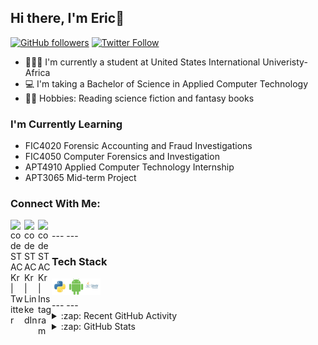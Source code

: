 ## Hi there, I'm Eric👋

[![GitHub followers](https://img.shields.io/github/followers/eric-mahasi?color=%23181717&label=Eric%20Mahasi&logo=github&style=for-the-badge)][github]
[![Twitter Follow](https://img.shields.io/twitter/follow/EricMahasi?color=%231DA1F2&logo=twitter&style=for-the-badge)][twitter]


- 👨🏿‍🎓 I'm currently a student at United States International Univeristy-Africa
- 💻 I'm taking a Bachelor of Science in Applied Computer Technology 
- 👸🏿 Hobbies: Reading science fiction and fantasy books 

### I'm Currently Learning
- FIC4020 Forensic Accounting and Fraud Investigations
- FIC4050 Computer Forensics and Investigation
- APT4910 Applied Computer Technology Internship
- APT3065 Mid-term Project

### Connect With Me:

[<img align="left" alt="codeSTACKr | Twitter" width="22px" src="https://cdn.jsdelivr.net/npm/simple-icons@v3/icons/twitter.svg" />][twitter]
[<img align="left" alt="codeSTACKr | LinkedIn" width="22px" src="https://cdn.jsdelivr.net/npm/simple-icons@v3/icons/linkedin.svg" />][linkedin]
[<img align="left" alt="codeSTACKr | Instagram" width="22px" src="https://cdn.jsdelivr.net/npm/simple-icons@v3/icons/instagram.svg" />][instagram]

<br />
---
---

### Tech Stack

<img align="left" alt="Visual Studio Code" width="26px" src="https://raw.githubusercontent.com/github/explore/80688e429a7d4ef2fca1e82350fe8e3517d3494d/topics/python/python.png" />
<img align="left" alt="HTML5" width="26px" src="https://raw.githubusercontent.com/github/explore/80688e429a7d4ef2fca1e82350fe8e3517d3494d/topics/android/android.png" />
<img align="left" alt="CSS3" width="26px" src="https://raw.githubusercontent.com/github/explore/80688e429a7d4ef2fca1e82350fe8e3517d3494d/topics/java/java.png" />
<br />
<br />
---
---

<details>
  <summary>:zap: Recent GitHub Activity</summary>
  
<!--START_SECTION:activity-->
1. 🗣 Commented on [#2](https://github.com/codeSTACKr/portfolio-sass/issues/2) in [codeSTACKr/portfolio-sass](https://github.com/codeSTACKr/portfolio-sass)
2. ❗️ Closed issue [#2](https://github.com/codeSTACKr/portfolio-sass/issues/2) in [codeSTACKr/portfolio-sass](https://github.com/codeSTACKr/portfolio-sass)
3. ❌ Closed PR [#11](https://github.com/codeSTACKr/free-developer-resources/pull/11) in [codeSTACKr/free-developer-resources](https://github.com/codeSTACKr/free-developer-resources)
4. 🗣 Commented on [#11](https://github.com/codeSTACKr/free-developer-resources/issues/11) in [codeSTACKr/free-developer-resources](https://github.com/codeSTACKr/free-developer-resources)
5. 🎉 Merged PR [#10](https://github.com/codeSTACKr/free-developer-resources/pull/10) in [codeSTACKr/free-developer-resources](https://github.com/codeSTACKr/free-developer-resources)
<!--END_SECTION:activity-->

</details>

<details>
  <summary>:zap: GitHub Stats</summary>

  <img align="left" alt="Eric Mahasi's GitHub Stats" src="https://github-readme-stats-eight-orpin.vercel.app/api?username=eric-mahasi&show_icons=true&hide_border=true" />

</details>

[twitter]: https://twitter.com/EricMahasi
[youtube]: https://youtube.com/codeSTACKr
[instagram]: https://www.instagram.com/ericmahasi
[linkedin]: https://www.linkedin.com/in
[github]: https://github.com/eric-mahasi